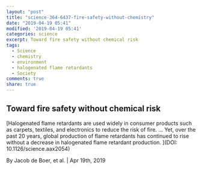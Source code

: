 ```yaml
---
layout: "post"
title: "science-364-6437-fire-safety-without-chemistry"
date: "2019-04-19 05:41"
modified: '2019-04-19 05:41'
categories: science
excerpt: Toward fire safety without chemical risk
tags:
  - Science
  - chemistry
  - environment
  - halogenated flame retardants
  - Society
comments: true
share: true
---
```


## Toward fire safety without chemical risk

[Halogenated flame retardants are used widely in consumer products such as carpets, textiles, and electronics to reduce the risk of fire. ... Yet, over the past 20 years, global production of flame retardants has continued to rise without a decrease in halogenated flame retardant production. ](DOI: 10.1126/science.aax2054)

By Jacob de Boer, et al. | Apr 19th, 2019
